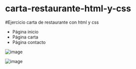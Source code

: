# carta-restaurante-html-y-css
#Ejercicio carta de restaurante con html y css
- Página inicio
- Página carta
- Página contacto

![image](https://user-images.githubusercontent.com/28491001/134867868-beb2acb7-1453-4528-948a-98164c045929.png)


![image](https://user-images.githubusercontent.com/28491001/134867675-86c8c009-65a3-42b6-823c-65f76386b36d.png)

